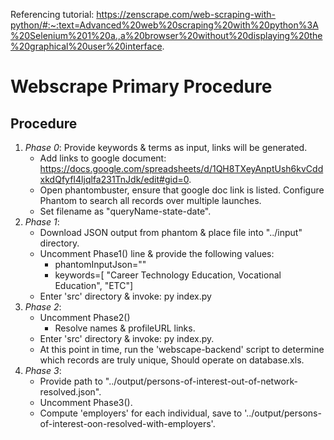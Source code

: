 Referencing tutorial: https://zenscrape.com/web-scraping-with-python/#:~:text=Advanced%20web%20scraping%20with%20python%3A%20Selenium%201%20a.,a%20browser%20without%20displaying%20the%20graphical%20user%20interface.

# Webscrape Primary Procedure

## Procedure
1. *Phase 0*: Provide keywords & terms as input, links will be generated. 
    - Add links to google document: https://docs.google.com/spreadsheets/d/1QH8TXeyAnptUsh6kvCddxkdQfyfI4ljqlfa231TnJdk/edit#gid=0.
    - Open phantombuster, ensure that google doc link is listed. Configure Phantom to search all records over multiple launches.
    - Set filename as "queryName-state-date".
2. *Phase 1*: 
    - Download JSON output from phantom & place file into "../input" directory.
    - Uncomment Phase1() line & provide the following values:
        - phantomInputJson="<path-of-json-file>"
        - keywords=[<comma-separated-keywords> "Career Technology Education, Vocational Education", "ETC"]
    - Enter 'src' directory & invoke: py index.py
3. *Phase 2*: 
    - Uncomment Phase2()
        - Resolve names & profileURL links.
    - Enter 'src' directory & invoke: py index.py.
    - At this point in time, run the 'webscape-backend' script to determine which records are truly unique, Should operate on database.xls.
4. *Phase 3*: 
    - Provide path to "../output/persons-of-interest-out-of-network-resolved.json".
    - Uncomment Phase3().
    - Compute 'employers' for each individual, save to '../output/persons-of-interest-oon-resolved-with-employers'.
